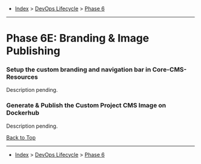 <a id="top"></a>

- [Index](../index.md) > [DevOps Lifecycle](devops.md) > [Phase 6](phase_06.md)

---

<a id="actions"></a>

# Phase 6E: Branding & Image Publishing

<a id="6e-01"></a>

### Setup the custom branding and navigation bar in Core-CMS-Resources

Description pending.

<a id="6e-02"></a>

### Generate & Publish the Custom Project CMS Image on Dockerhub

Description pending.

<a class="inline-navlink-page-top" href="#actions">Back to Top</a>

---

- [Index](../index.md) > [DevOps Lifecycle](devops.md) > [Phase 6](phase_06.md)
